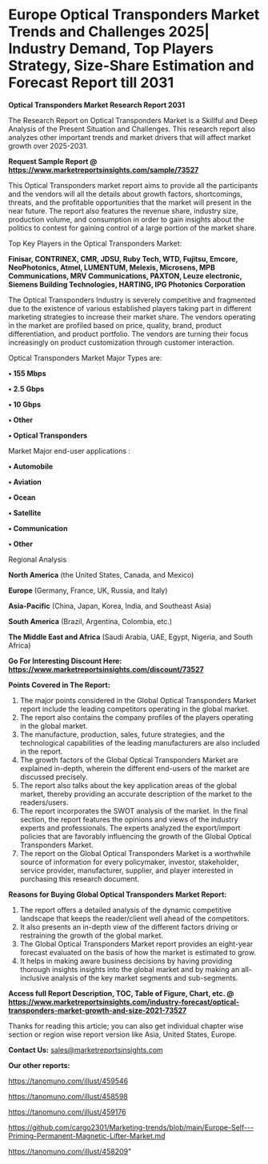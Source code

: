  # Europe Optical Transponders Market Trends and Challenges 2025| Industry Demand, Top Players Strategy, Size-Share Estimation and Forecast Report till 2031

<strong>Optical Transponders Market Research Report 2031</strong>

The Research Report on Optical Transponders Market is a Skillful and Deep Analysis of the Present Situation and Challenges. This research report also analyzes other important trends and market drivers that will affect market growth over 2025-2031.

<strong>Request Sample Report @ <a href=https://www.marketreportsinsights.com/sample/73527>https://www.marketreportsinsights.com/sample/73527</a></strong>

This Optical Transponders market report aims to provide all the participants and the vendors will all the details about growth factors, shortcomings, threats, and the profitable opportunities that the market will present in the near future. The report also features the revenue share, industry size, production volume, and consumption in order to gain insights about the politics to contest for gaining control of a large portion of the market share.

Top Key Players in the Optical Transponders Market:

<strong>Finisar, CONTRINEX, CMR, JDSU, Ruby Tech, WTD, Fujitsu, Emcore, NeoPhotonics, Atmel, LUMENTUM, Melexis, Microsens, MPB Communications, MRV Communications, PAXTON, Leuze electronic, Siemens Building Technologies, HARTING, IPG Photonics Corporation</strong>

The Optical Transponders Industry is severely competitive and fragmented due to the existence of various established players taking part in different marketing strategies to increase their market share. The vendors operating in the market are profiled based on price, quality, brand, product differentiation, and product portfolio. The vendors are turning their focus increasingly on product customization through customer interaction.

Optical Transponders Market Major Types are:

<strong>• 155 Mbps

• 2.5 Gbps

• 10 Gbps

• Other

• Optical Transponders</strong>

Market Major end-user applications :

<strong>• Automobile

• Aviation

• Ocean

• Satellite

• Communication

• Other</strong>

Regional Analysis

</u><strong><b>North America</b></strong> (the United States, Canada, and Mexico)

<strong><b>Europe </b></strong>(Germany, France, UK, Russia, and Italy)

<strong><b>Asia-Pacific</b></strong> (China, Japan, Korea, India, and Southeast Asia)

<strong><b>South America</b></strong> (Brazil, Argentina, Colombia, etc.)

<strong><b>The Middle East and Africa</b></strong> (Saudi Arabia, UAE, Egypt, Nigeria, and South Africa)

<strong>Go For Interesting Discount Here: <a href=https://www.marketreportsinsights.com/discount/73527>https://www.marketreportsinsights.com/discount/73527</a></strong>

<strong>Points Covered in The Report:</strong>
<ol>
  <li>The major points considered in the Global Optical Transponders Market report include the leading competitors operating in the global market.</li>
  <li>The report also contains the company profiles of the players operating in the global market.</li>
  <li>The manufacture, production, sales, future strategies, and the technological capabilities of the leading manufacturers are also included in the report.</li>
  <li>The growth factors of the Global Optical Transponders Market are explained in-depth, wherein the different end-users of the market are discussed precisely.</li>
  <li>The report also talks about the key application areas of the global market, thereby providing an accurate description of the market to the readers/users.</li>
  <li>The report incorporates the SWOT analysis of the market. In the final section, the report features the opinions and views of the industry experts and professionals. The experts analyzed the export/import policies that are favorably influencing the growth of the Global Optical Transponders Market.</li>
  <li>The report on the Global Optical Transponders Market is a worthwhile source of information for every policymaker, investor, stakeholder, service provider, manufacturer, supplier, and player interested in purchasing this research document.</li>
</ol>
<strong>Reasons for Buying Global Optical Transponders Market Report:</strong>

<ol>
  <li>The report offers a detailed analysis of the dynamic competitive landscape that keeps the reader/client well ahead of the competitors.</li>
  <li>It also presents an in-depth view of the different factors driving or restraining the growth of the global market.</li>
  <li>The Global Optical Transponders Market report provides an eight-year forecast evaluated on the basis of how the market is estimated to grow.</li>
  <li>It helps in making aware business decisions by having providing thorough insights insights into the global market and by making an all-inclusive analysis of the key market segments and sub-segments.</li>
</ol>
<strong>Access full Report Description, TOC, Table of Figure, Chart, etc. @ <a href=https://www.marketreportsinsights.com/industry-forecast/optical-transponders-market-growth-and-size-2021-73527>https://www.marketreportsinsights.com/industry-forecast/optical-transponders-market-growth-and-size-2021-73527</a></strong>


Thanks for reading this article; you can also get individual chapter wise section or region wise report version like Asia, United States, Europe.

<strong>Contact Us:</strong>
sales@marketreportsinsights.com

<strong>Our other reports:</strong>

<a href=https://tanomuno.com/illust/459546>https://tanomuno.com/illust/459546</a>

<a href=https://tanomuno.com/illust/458598>https://tanomuno.com/illust/458598</a>

<a href=https://tanomuno.com/illust/459176>https://tanomuno.com/illust/459176</a>

<a href=https://github.com/cargo2301/Marketing-trends/blob/main/Europe-Self---Priming-Permanent-Magnetic-Lifter-Market.md>https://github.com/cargo2301/Marketing-trends/blob/main/Europe-Self---Priming-Permanent-Magnetic-Lifter-Market.md</a>

<a href=https://tanomuno.com/illust/458209>https://tanomuno.com/illust/458209</a>"
